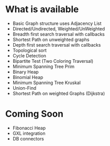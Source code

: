 What is available
===================
+ Basic Graph structure uses Adjacency List
+ Directed/Undirected, Weighted/UnWeighted
+ Breadth first search traversal with callbacks
+ Shortest Path on unweighted graphs
+ Depth first search traversal with callbacks
+ Topological sort
+ Cycle Detection
+ Bipartite Test (Two Coloring Traversal)
+ Minimum Spanning Tree Prim
+ Binary Heap
+ Binomial Heap
+ Minimum Spanning Tree Kruskal
+ Union-Find
+ Shortest Path on weighted Graphs (Dijkstra)

Coming Soon
====================
+ Fibonacci Heap
+ GXL integration
+ DB connectors



